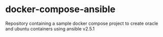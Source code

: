 # docker-compose-ansible
Repository containing a sample docker compose project to create oracle and ubuntu containers using ansible v2.5.1
